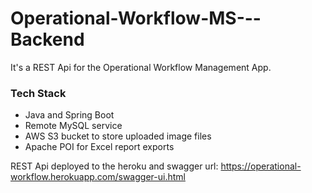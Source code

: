 # Operational-Workflow-MS---Backend
It's a REST Api for the Operational Workflow Management App.

### Tech Stack
- Java and Spring Boot
- Remote MySQL service
- AWS S3 bucket to store uploaded image files
- Apache POI for Excel report exports

REST Api deployed to the heroku and swagger url: https://operational-workflow.herokuapp.com/swagger-ui.html
